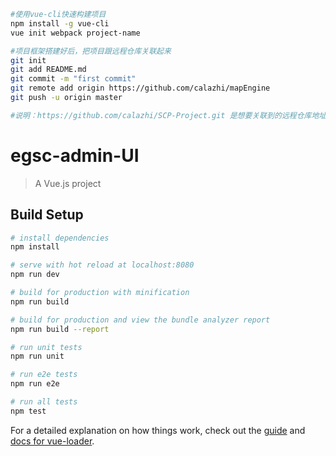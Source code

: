 ``` bash
#使用vue-cli快速构建项目
npm install -g vue-cli
vue init webpack project-name

#项目框架搭建好后，把项目跟远程仓库关联起来
git init
git add README.md
git commit -m "first commit"
git remote add origin https://github.com/calazhi/mapEngine
git push -u origin master

#说明：https://github.com/calazhi/SCP-Project.git 是想要关联到的远程仓库地址
```

# egsc-admin-UI

> A Vue.js project

## Build Setup

``` bash
# install dependencies
npm install

# serve with hot reload at localhost:8080
npm run dev

# build for production with minification
npm run build

# build for production and view the bundle analyzer report
npm run build --report

# run unit tests
npm run unit

# run e2e tests
npm run e2e

# run all tests
npm test
```

For a detailed explanation on how things work, check out the [guide](http://vuejs-templates.github.io/webpack/) and [docs for vue-loader](http://vuejs.github.io/vue-loader).
